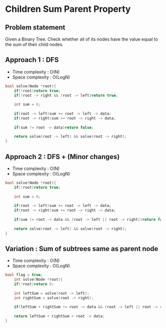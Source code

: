 # Children Sum Parent Property

## Problem statement 

Given a Binary Tree. Check whether all of its nodes have the value equal to the sum of their child nodes.

## Approach 1 : DFS 

- Time complexity : O(N)
- Space complexity : O(LogN)

```cpp
bool solve(Node *root){
    if(!root)return true;
    if(!root -> right && !root -> left)return true;
    
    int sum = 0;
    
    if(root -> left)sum += root -> left -> data;
    if(root -> right)sum += root -> right -> data;
    
    if(sum != root -> data)return false;
    
    return solve(root -> left) && solve(root -> right);
}
```

## Approach 2 : DFS + (Minor changes)

- Time complexity : O(N)
- Space complexity : O(LogN)

```cpp
bool solve(Node *root){
    if(!root)return true;
    
    int sum = 0;
    
    if(root -> left)sum += root -> left -> data;
    if(root -> right)sum += root -> right -> data;
    
    if(sum != root -> data && (root -> left || root -> right))return false;
    
    return solve(root -> left) && solve(root -> right);
}
```

## Variation : Sum of subtrees same as parent node

- Time complexity : O(N)
- Space complexity : O(LogN)

```cpp
bool flag = true;
    int solve(Node *root){
    if(!root)return 0;
    
    int leftSum = solve(root -> left);
    int rightSum = solve(root -> right);
    
    if(leftSum + rightSum != root -> data && (root -> left || root -> right))flag = false;
    
    return leftSum + rightSum + root -> data;
}
```